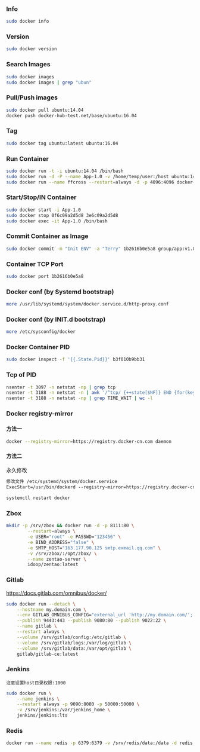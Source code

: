 ### Info

```bash
sudo docker info
```

### Version

```bash
sudo docker version
```

### Search Images

```bash
sudo docker images
sudo docker images | grep "ubun"
```

### Pull/Push images

```bash
sudo docker pull ubuntu:14.04
docker push docker-hub-test.net/base/ubuntu:16.04
```

### Tag

```bash
sudo docker tag ubuntu:latest ubuntu:16.04
```

### Run Container

```bash
sudo docker run -t -i ubuntu:14.04 /bin/bash
sudo docker run -d -P --name App-1.0 -v /home/temp/user:/host ubuntu:14.04 /bin/bash
sudo docker run --name ffcross --restart=always -d -p 4096:4096 docker-hub-test.net:80/group/ffcross:1.0.8995
```

### Start/Stop/IN Container

```bash
sudo docker start -i App-1.0
sudo docker stop 0f6c09a2d5d8 3e6c09a2d5d8
sudo docker exec -it App-1.0 /bin/bash
```

### Commit Container as Image

```bash
sudo docker commit -m "Init ENV" -a "Terry" 1b2616b0e5a8 group/app:v1.0.0
```

### Container TCP Port

```bash
sudo docker port 1b2616b0e5a8
```

### Docker conf (by Systemd bootstrap)

```bash
more /usr/lib/systemd/system/docker.service.d/http-proxy.conf
```

### Docker conf (by INIT.d bootstrap)

```bash
more /etc/sysconfig/docker
```

### Docker Container PID

```bash
sudo docker inspect -f '{{.State.Pid}}' b3f010b9bb31
```

### Tcp of PID

```bash
nsenter -t 3097 -n netstat -np | grep tcp
nsenter -t 3188 -n netstat -n | awk '/^tcp/ {++state[$NF]} END {for(key in state) print key,"\t",state[key]}'
nsenter -t 3188 -n netstat -np | grep TIME_WAIT | wc -l
```

### Docker registry-mirror

#### 方法一
```bash
docker --registry-mirror=https://registry.docker-cn.com daemon
```

#### 方法二
永久修改
```txt
修改文件 /etc/systemd/system/docker.service
ExecStart=/usr/bin/dockerd --registry-mirror=https://registry.docker-cn.com
```

```bash
systemctl restart docker
```

### Zbox

```bash
mkdir -p /srv/zbox && docker run -d -p 8111:80 \
        --restart=always \
        -e USER="root" -e PASSWD="123456" \
        -e BIND_ADDRESS="false" \
        -e SMTP_HOST="163.177.90.125 smtp.exmail.qq.com" \
        -v /srv/zbox/:/opt/zbox/ \
        --name zentao-server \
        idoop/zentao:latest
```

### Gitlab

https://docs.gitlab.com/omnibus/docker/

```bash
sudo docker run --detach \
	--hostname my.domain.com \
	--env GITLAB_OMNIBUS_CONFIG="external_url 'http://my.domain.com/'; gitlab_rails['lfs_enabled'] = true;" \
    --publish 9443:443 --publish 9080:80 --publish 9022:22 \
    --name gitlab \
    --restart always \
    --volume /srv/gitlab/config:/etc/gitlab \
    --volume /srv/gitlab/logs:/var/log/gitlab \
    --volume /srv/gitlab/data:/var/opt/gitlab \
    gitlab/gitlab-ce:latest
```

### Jenkins

`注意设置host目录权限:1000`

```bash
sudo docker run \
	--name jenkins \
	--restart always -p 9090:8080 -p 50000:50000 \
	-v /srv/jenkins:/var/jenkins_home \
	jenkins/jenkins:lts
```

### Redis

```bash
docker run --name redis -p 6379:6379 -v /srv/redis/data:/data -d redis redis-server --appendonly yes
```

